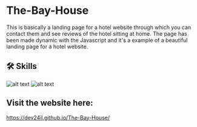 # The-Bay-House

This is basically a landing page for a hotel website through which you can contact them and see reviews of the hotel sitting at home. The page has been made dynamic with the Javascript and it's a example of a beautiful landing page for a hotel website.

## 🛠 Skills

![alt text](https://encrypted-tbn0.gstatic.com/images?q=tbn:ANd9GcTiSf_Ho5NkQ5WXlL8KjS45ocopmQkFge5Wnkdbo6htPHRt16s_NtByW7KYqrkXOlUWiMs&usqp=CAU)
![alt text](https://upload.wikimedia.org/wikipedia/commons/thumb/b/b2/Bootstrap_logo.svg/200px-Bootstrap_logo.svg.png)

## Visit the website here:
https://dev24il.github.io/The-Bay-House/
